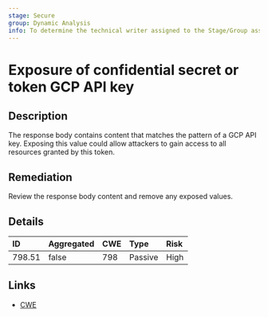 ```yaml
---
stage: Secure
group: Dynamic Analysis
info: To determine the technical writer assigned to the Stage/Group associated with this page, see https://about.gitlab.com/handbook/engineering/ux/technical-writing/#assignments
---
```


# Exposure of confidential secret or token GCP API key

## Description

The response body contains content that matches the pattern of a GCP API key.
Exposing this value could allow attackers to gain access to all resources granted by this token.

## Remediation

Review the response body content and remove any exposed values.

## Details

| ID | Aggregated | CWE | Type | Risk |
|:---|:--------|:--------|:--------|:--------|
| 798.51 | false | 798 | Passive | High |

## Links

- [CWE](https://cwe.mitre.org/data/definitions/798.html)
